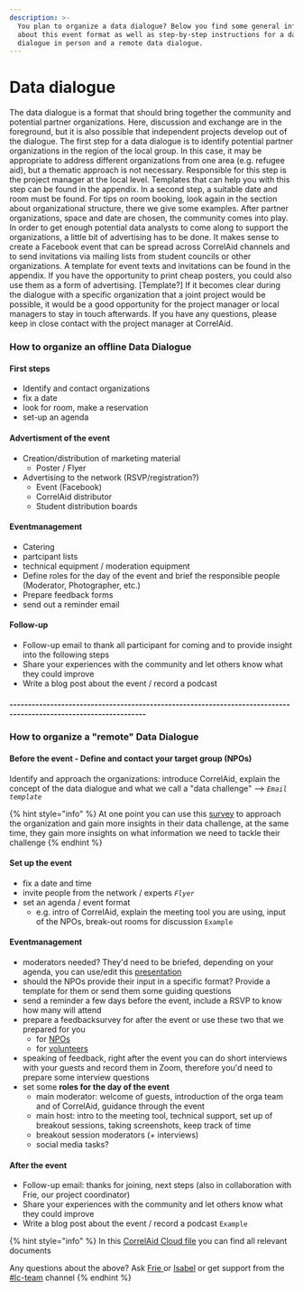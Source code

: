 ```yaml
---
description: >-
  You plan to organize a data dialogue? Below you find some general information
  about this event format as well as step-by-step instructions for a data
  dialogue in person and a remote data dialogue.
---
```


# Data dialogue

The data dialogue is a format that should bring together the community and potential partner organizations. Here, discussion and exchange are in the foreground, but it is also possible that independent projects develop out of the dialogue. The first step for a data dialogue is to identify potential partner organizations in the region of the local group. In this case, it may be appropriate to address different organizations from one area \(e.g. refugee aid\), but a thematic approach is not necessary. Responsible for this step is the project manager at the local level. Templates that can help you with this step can be found in the appendix. In a second step, a suitable date and room must be found. For tips on room booking, look again in the section about organizational structure, there we give some examples. After partner organizations, space and date are chosen, the community comes into play. In order to get enough potential data analysts to come along to support the organizations, a little bit of advertising has to be done. It makes sense to create a Facebook event that can be spread across CorrelAid channels and to send invitations via mailing lists from student councils or other organizations. A template for event texts and invitations can be found in the appendix. If you have the opportunity to print cheap posters, you could also use them as a form of advertising. \[Template?\] If it becomes clear during the dialogue with a specific organization that a joint project would be possible, it would be a good opportunity for the project manager or local managers to stay in touch afterwards. If you have any questions, please keep in close contact with the project manager at CorrelAid.

### How to organize an offline Data Dialogue

#### First steps

* Identify and contact organizations
* fix a date
* look for room, make a reservation
* set-up an agenda

#### Advertisment of the event

* Creation/distribution of marketing material
  * Poster / Flyer
* Advertising to the network \(RSVP/registration?\)
  * Event \(Facebook\)
  * CorrelAid distributor
  * Student distribution boards

#### Eventmanagement

* Catering
* partcipant lists 
* technical equipment / moderation equipment
* Define roles for the day of the event and brief the responsible people \(Moderator, Photographer, etc.\)
* Prepare feedback forms
* send out a reminder email

#### Follow-up

* Follow-up email to thank all participant for coming and to provide insight into the following steps
* Share your experiences with the community and let others know what they could improve 
* Write a blog post about the event / record a podcast

#### -----------------------------------------------------------------------------------------------------------------

### How to organize a "remote" Data Dialogue

#### Before the event - Define and contact your target group \(NPOs\)

Identify and approach the organizations: introduce CorrelAid, explain the concept of the data dialogue and what we call a "data challenge" --&gt; _`Email template`_

{% hint style="info" %}
At one point you can use this [survey](https://www.surveymonkey.de/r/datenreifegrad) to approach the organization and gain more insights in their data challenge, at the same time, they gain more insights on what information we need to tackle their challenge
{% endhint %}

#### Set up the event

* fix a date and time
* invite people from the network / experts  _`Flyer`_
* set an agenda / event format
  * e.g. intro of CorrelAid, explain the meeting tool you are using, input of the NPOs, break-out rooms for discussion  `Example`

#### Eventmanagement

* moderators needed? They'd need to be briefed, depending on your agenda, you can use/edit this [presentation](https://docs.google.com/presentation/d/1fM22bP0fVcKn98R4zB2Z8hhWup6XscoIJ-9L5i-bkBM/edit#slide=id.g884d5274fc_0_68)
* should the NPOs provide their input in a specific format? Provide a template for them or send them some guiding questions
* send a reminder a few days before the event, include a RSVP to know how many will attend
* prepare a feedbacksurvey for after the event or use these two that we prepared for you 
  * for [NPOs ](https://www.surveymonkey.de/r/correlaideventextern)
  * for [volunteers](https://www.surveymonkey.de/r/correlaideventintern)
* speaking of feedback, right after the event you can do short interviews with your guests and record them in Zoom, therefore you'd need to prepare some interview questions  
* set some **roles for the day of the event**
  * main moderator: welcome of guests, introduction of the orga team and of CorrelAid, guidance through the event
  * main host: intro to the meeting tool, technical support, set up of breakout sessions, taking screenshots, keep track of time
  * breakout session moderators \(+ interviews\)
  * social media tasks?

#### After the event

* Follow-up email: thanks for joining, next steps \(also in collaboration with Frie, our project coordinator\)
* Share your experiences with the community and let others know what they could improve 
* Write a blog post about the event / record a podcast  `Example`

{% hint style="info" %}
In this [CorrelAid Cloud file](https://correlcloud.org/index.php/s/6ApdEk3aiKiKqFM) you can find all relevant documents

Any questions about the above? Ask [Frie ](mailto:frie.p@correlaid.org)or [Isabel](mailto:isabel.w@correlaid.org) or get support from the [\#lc-team](https://correlaid.slack.com/archives/C7MR1UREE) channel
{% endhint %}

